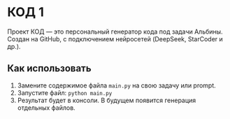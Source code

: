 # КОД 1

Проект КОД — это персональный генератор кода под задачи Альбины.
Создан на GitHub, с подключением нейросетей (DeepSeek, StarCoder и др.).

## Как использовать

1. Замените содержимое файла `main.py` на свою задачу или prompt.
2. Запустите файл: `python main.py`
3. Результат будет в консоли. В будущем появится генерация отдельных файлов.
